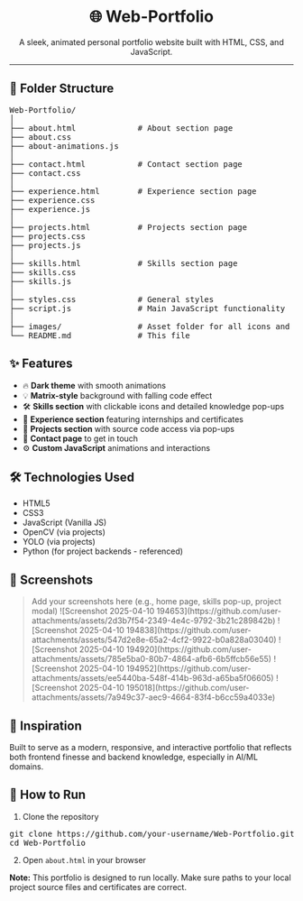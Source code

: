 <h1 align="center">🌐 Web-Portfolio</h1>

<p align="center">A sleek, animated personal portfolio website built with HTML, CSS, and JavaScript.</p>

<hr>

<h2>📁 Folder Structure</h2>

<pre>
Web-Portfolio/
│
├── about.html             # About section page
├── about.css
├── about-animations.js
│
├── contact.html           # Contact section page
├── contact.css
│
├── experience.html        # Experience section page
├── experience.css
├── experience.js
│
├── projects.html          # Projects section page
├── projects.css
├── projects.js
│
├── skills.html            # Skills section page
├── skills.css
├── skills.js
│
├── styles.css             # General styles
├── script.js              # Main JavaScript functionality
│
├── images/                # Asset folder for all icons and visuals
└── README.md              # This file
</pre>

<h2>✨ Features</h2>

<ul>
  <li>🔥 <strong>Dark theme</strong> with smooth animations</li>
  <li>💡 <strong>Matrix-style</strong> background with falling code effect</li>
  <li>🛠️ <strong>Skills section</strong> with clickable icons and detailed knowledge pop-ups</li>
  <li>📜 <strong>Experience section</strong> featuring internships and certificates</li>
  <li>🚀 <strong>Projects section</strong> with source code access via pop-ups</li>
  <li>📩 <strong>Contact page</strong> to get in touch</li>
  <li>⚙️ <strong>Custom JavaScript</strong> animations and interactions</li>
</ul>

<h2>🛠️ Technologies Used</h2>

<ul>
  <li>HTML5</li>
  <li>CSS3</li>
  <li>JavaScript (Vanilla JS)</li>
  <li>OpenCV (via projects)</li>
  <li>YOLO (via projects)</li>
  <li>Python (for project backends - referenced)</li>
</ul>

<h2>📸 Screenshots</h2>

<blockquote>
Add your screenshots here (e.g., home page, skills pop-up, project modal)
![Screenshot 2025-04-10 194653](https://github.com/user-attachments/assets/2d3b7f54-2349-4e4c-9792-3b21c289842b)
![Screenshot 2025-04-10 194838](https://github.com/user-attachments/assets/547d2e8e-65a2-4cf2-9922-b0a828a03040)
![Screenshot 2025-04-10 194920](https://github.com/user-attachments/assets/785e5ba0-80b7-4864-afb6-6b5ffcb56e55)
![Screenshot 2025-04-10 194952](https://github.com/user-attachments/assets/ee5440ba-548f-414b-963d-a65ba5f06605)
![Screenshot 2025-04-10 195018](https://github.com/user-attachments/assets/7a949c37-aec9-4664-83f4-b6cc59a4033e)
</blockquote>

<h2>🧠 Inspiration</h2>

<p>
Built to serve as a modern, responsive, and interactive portfolio that reflects both frontend finesse and backend knowledge, especially in AI/ML domains.
</p>

<h2>🚀 How to Run</h2>

<ol>
  <li>Clone the repository</li>
</ol>

<pre>
git clone https://github.com/your-username/Web-Portfolio.git
cd Web-Portfolio
</pre>

<ol start="2">
  <li>Open <code>about.html</code> in your browser</li>
</ol>

<p><strong>Note:</strong> This portfolio is designed to run locally. Make sure paths to your local project source files and certificates are correct.</p>
